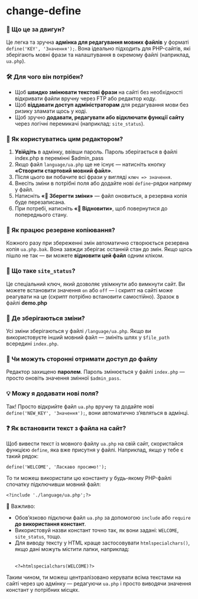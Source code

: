# change-define

<h3>🔷 Що це за двигун?</h3>
<p>
	Це легка та зручна <strong>адмінка для редагування мовних файлів</strong> у форматі <code>define('KEY', 'Значення');</code>.
	Вона ідеально підходить для PHP-сайтів, які зберігають мовні фрази та налаштування в окремому файлі (наприклад, <code>ua.php</code>).
</p>

<h3>🛠 Для чого він потрібен?</h3>
<ul>
	<li>Щоб <strong>швидко змінювати текстові фрази</strong> на сайті без необхідності відкривати файли вручну через FTP або редактор коду.</li>
	<li>Щоб <strong>віддавати доступ адміністраторам</strong> для редагування мови без ризику зламати щось у коді.</li>
	<li>Щоб зручно <strong>додавати, редагувати або відключати функції сайту</strong> через логічні перемикачі (наприклад: <code>site_status</code>).</li>
</ul>

<h3>🚀 Як користуватись цим редактором?</h3>
<ol>
	<li><strong>Увійдіть</strong> в адмінку, ввівши пароль. Пароль зберігається в файлі index.php в перемінні $admin_pass</li>
	<li>Якщо файл <code>language/ua.php</code> ще не існує — натисніть кнопку <strong>«Створити стартовий мовний файл»</strong>.</li>
	<li>Після цього ви побачите всі фрази у вигляді <code>ключ => значення</code>.</li>
	<li>Внесіть зміни в потрібні поля або додайте нові <code>define</code>-рядки напряму у файл.</li>
	<li>Натисніть <strong>«💾 Зберегти зміни»</strong> — файл оновиться, а резервна копія буде перезаписана.</li>
	<li>При потребі, натисніть <strong>«🔄 Відновити»</strong>, щоб повернутися до попереднього стану.</li>
</ol>

<h3>🔄 Як працює резервне копіювання?</h3>
<p>
	Кожного разу при збереженні змін автоматично створюється резервна копія <code>ua.php.bak</code>.
	Вона завжди зберігає останній стан до змін. Якщо щось пішло не так — ви можете <strong>відновити цей файл</strong> одним кліком.
</p>

<h3>📌 Що таке <code>site_status</code>?</h3>
<p>
	Це спеціальний ключ, який дозволяє увімкнути або вимкнути сайт. Ви можете встановити значення <code>on</code> або <code>off</code> — і скрипт на сайті може реагувати на це (скрипт потрібно встановити самостійно). Зразок в файлі <strong>demo.php</strong>
</p>

<h3>📁 Де зберігаються зміни?</h3>
<p>
	Усі зміни зберігаються у файлі <code>/language/ua.php</code>. Якщо ви використовуєте інший мовний файл — змініть шлях у <code>$file_path</code> всередині <code>index.php</code>.
</p>

<h3>🔐 Чи можуть сторонні отримати доступ до файлу</h3>
<p>
	Редактор захищено <strong>паролем</strong>. Пароль змінюється у файлі <code>index.php</code> — просто оновіть значення змінної <code>$admin_pass</code>.
</p>

<h3>💡 Можу я додавати нові поля?</h3>
<p>
	Так! Просто відкрийте файл <code>ua.php</code> вручну та додайте нові <code>define('NEW_KEY', 'Значення');</code>, вони автоматично з’являться в адмінці.
</p>

<h3>❓ Як встановити текст з файла на сайт?</h3>
<p>
	Щоб вивести текст із мовного файлу <code>ua.php</code> на свій сайт, скористайся функцією <code>define</code>, яка вже присутня у файлі. Наприклад, якщо у тебе є такий рядок:
</p>

<pre><code>define('WELCOME', 'Ласкаво просимо!');</code></pre>

<p>
	То ти можеш використати цю константу у будь-якому PHP-файлі спочатку підключивши мовний файл:
</p>

<pre><code>&lt;?include './language/ua.php';?&gt;</code></pre>

<p>
	📌 Важливо:
</p>
<ul>
	<li>Обов’язково підключи файл <code>ua.php</code> за допомогою <code>include</code> або <code>require</code> <strong>до використання констант</strong>.</li>
	<li>Використовуй назви констант точно так, як вони задані: <code>WELCOME</code>, <code>site_status</code>, тощо.</li>
	<li>Для виводу тексту у HTML краще застосовувати <code>htmlspecialchars()</code>, якщо дані можуть містити лапки, наприклад:</li><br>
	<pre><code>&lt;?=htmlspecialchars(WELCOME)?&gt;</code></pre>
</ul>

<p>
	Таким чином, ти можеш централізовано керувати всіма текстами на сайті через цю адмінку — редагуючи <code>ua.php</code> і просто виводячи значення констант у потрібних місцях.
</p>
